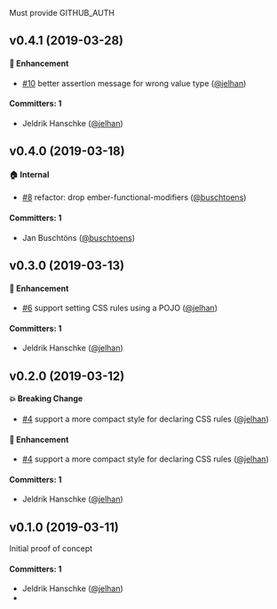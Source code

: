 Must provide GITHUB_AUTH

## v0.4.1 (2019-03-28)

#### :rocket: Enhancement
* [#10](https://github.com/jelhan/ember-style-modifier/pull/10) better assertion message for wrong value type ([@jelhan](https://github.com/jelhan))

#### Committers: 1
- Jeldrik Hanschke ([@jelhan](https://github.com/jelhan))


## v0.4.0 (2019-03-18)

#### :house: Internal
* [#8](https://github.com/jelhan/ember-style-modifier/pull/8) refactor: drop ember-functional-modifiers ([@buschtoens](https://github.com/buschtoens))

#### Committers: 1
- Jan Buschtöns ([@buschtoens](https://github.com/buschtoens))


## v0.3.0 (2019-03-13)

#### :rocket: Enhancement
* [#6](https://github.com/jelhan/ember-style-modifier/pull/6) support setting CSS rules using a POJO ([@jelhan](https://github.com/jelhan))

#### Committers: 1
- Jeldrik Hanschke ([@jelhan](https://github.com/jelhan))


## v0.2.0 (2019-03-12)

#### :boom: Breaking Change
* [#4](https://github.com/jelhan/ember-style-modifier/pull/4) support a more compact style for declaring CSS rules ([@jelhan](https://github.com/jelhan))

#### :rocket: Enhancement
* [#4](https://github.com/jelhan/ember-style-modifier/pull/4) support a more compact style for declaring CSS rules ([@jelhan](https://github.com/jelhan))

#### Committers: 1
- Jeldrik Hanschke ([@jelhan](https://github.com/jelhan))


## v0.1.0 (2019-03-11)

Initial proof of concept

#### Committers: 1
- Jeldrik Hanschke ([@jelhan](https://github.com/jelhan))
- 
